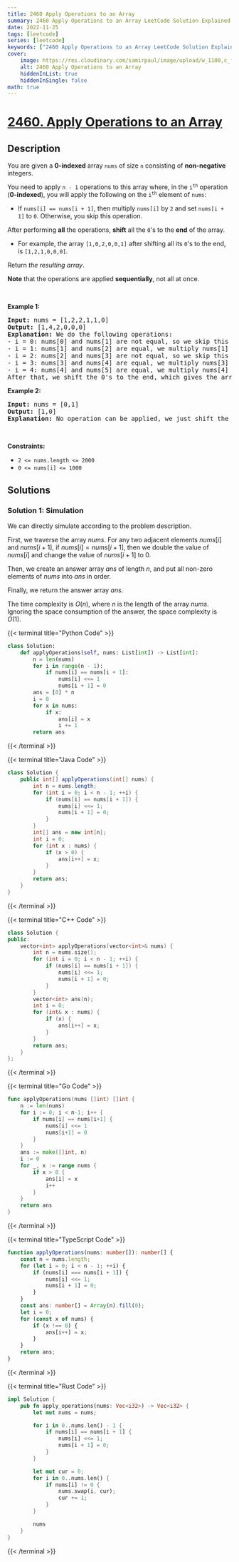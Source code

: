 ```yaml
---
title: 2460 Apply Operations to an Array
summary: 2460 Apply Operations to an Array LeetCode Solution Explained
date: 2022-11-25
tags: [leetcode]
series: [leetcode]
keywords: ["2460 Apply Operations to an Array LeetCode Solution Explained in all languages", "2460 Apply Operations to an Array", "LeetCode", "leetcode solution in Python3 C++ Java Go PHP Ruby Swift TypeScript Rust C# JavaScript C", "GeeksforGeeks", "InterviewBit", "Coding Ninjas", "HackerRank", "HackerEarth", "CodeChef", "TopCoder", "AlgoExpert", "freeCodeCamp", "Codeforces", "GitHub", "AtCoder", "Samir Paul"]
cover:
    image: https://res.cloudinary.com/samirpaul/image/upload/w_1100,c_fit,co_rgb:FFFFFF,l_text:Arial_75_bold:2460 Apply Operations to an Array - Solution Explained/problem-solving.webp
    alt: 2460 Apply Operations to an Array
    hiddenInList: true
    hiddenInSingle: false
math: true
---
```



# [2460. Apply Operations to an Array](https://leetcode.com/problems/apply-operations-to-an-array)


## Description

<p>You are given a <strong>0-indexed</strong> array <code>nums</code> of size <code>n</code> consisting of <strong>non-negative</strong> integers.</p>

<p>You need to apply <code>n - 1</code> operations to this array where, in the <code>i<sup>th</sup></code> operation (<strong>0-indexed</strong>), you will apply the following on the <code>i<sup>th</sup></code> element of <code>nums</code>:</p>

<ul>
	<li>If <code>nums[i] == nums[i + 1]</code>, then multiply <code>nums[i]</code> by <code>2</code> and set <code>nums[i + 1]</code> to <code>0</code>. Otherwise, you skip this operation.</li>
</ul>

<p>After performing <strong>all</strong> the operations, <strong>shift</strong> all the <code>0</code>&#39;s to the <strong>end</strong> of the array.</p>

<ul>
	<li>For example, the array <code>[1,0,2,0,0,1]</code> after shifting all its <code>0</code>&#39;s to the end, is <code>[1,2,1,0,0,0]</code>.</li>
</ul>

<p>Return <em>the resulting array</em>.</p>

<p><strong>Note</strong> that the operations are applied <strong>sequentially</strong>, not all at once.</p>

<p>&nbsp;</p>
<p><strong class="example">Example 1:</strong></p>

<pre>
<strong>Input:</strong> nums = [1,2,2,1,1,0]
<strong>Output:</strong> [1,4,2,0,0,0]
<strong>Explanation:</strong> We do the following operations:
- i = 0: nums[0] and nums[1] are not equal, so we skip this operation.
- i = 1: nums[1] and nums[2] are equal, we multiply nums[1] by 2 and change nums[2] to 0. The array becomes [1,<strong><u>4</u></strong>,<strong><u>0</u></strong>,1,1,0].
- i = 2: nums[2] and nums[3] are not equal, so we skip this operation.
- i = 3: nums[3] and nums[4] are equal, we multiply nums[3] by 2 and change nums[4] to 0. The array becomes [1,4,0,<strong><u>2</u></strong>,<strong><u>0</u></strong>,0].
- i = 4: nums[4] and nums[5] are equal, we multiply nums[4] by 2 and change nums[5] to 0. The array becomes [1,4,0,2,<strong><u>0</u></strong>,<strong><u>0</u></strong>].
After that, we shift the 0&#39;s to the end, which gives the array [1,4,2,0,0,0].
</pre>

<p><strong class="example">Example 2:</strong></p>

<pre>
<strong>Input:</strong> nums = [0,1]
<strong>Output:</strong> [1,0]
<strong>Explanation:</strong> No operation can be applied, we just shift the 0 to the end.
</pre>

<p>&nbsp;</p>
<p><strong>Constraints:</strong></p>

<ul>
	<li><code>2 &lt;= nums.length &lt;= 2000</code></li>
	<li><code>0 &lt;= nums[i] &lt;= 1000</code></li>
</ul>

## Solutions

### Solution 1: Simulation

We can directly simulate according to the problem description.

First, we traverse the array $nums$. For any two adjacent elements $nums[i]$ and $nums[i+1]$, if $nums[i] = nums[i+1]$, then we double the value of $nums[i]$ and change the value of $nums[i+1]$ to $0$.

Then, we create an answer array $ans$ of length $n$, and put all non-zero elements of $nums$ into $ans$ in order.

Finally, we return the answer array $ans$.

The time complexity is $O(n)$, where $n$ is the length of the array $nums$. Ignoring the space consumption of the answer, the space complexity is $O(1)$.

<!-- tabs:start -->

{{< terminal title="Python Code" >}}
```python
class Solution:
    def applyOperations(self, nums: List[int]) -> List[int]:
        n = len(nums)
        for i in range(n - 1):
            if nums[i] == nums[i + 1]:
                nums[i] <<= 1
                nums[i + 1] = 0
        ans = [0] * n
        i = 0
        for x in nums:
            if x:
                ans[i] = x
                i += 1
        return ans
```
{{< /terminal >}}

{{< terminal title="Java Code" >}}
```java
class Solution {
    public int[] applyOperations(int[] nums) {
        int n = nums.length;
        for (int i = 0; i < n - 1; ++i) {
            if (nums[i] == nums[i + 1]) {
                nums[i] <<= 1;
                nums[i + 1] = 0;
            }
        }
        int[] ans = new int[n];
        int i = 0;
        for (int x : nums) {
            if (x > 0) {
                ans[i++] = x;
            }
        }
        return ans;
    }
}
```
{{< /terminal >}}

{{< terminal title="C++ Code" >}}
```cpp
class Solution {
public:
    vector<int> applyOperations(vector<int>& nums) {
        int n = nums.size();
        for (int i = 0; i < n - 1; ++i) {
            if (nums[i] == nums[i + 1]) {
                nums[i] <<= 1;
                nums[i + 1] = 0;
            }
        }
        vector<int> ans(n);
        int i = 0;
        for (int& x : nums) {
            if (x) {
                ans[i++] = x;
            }
        }
        return ans;
    }
};
```
{{< /terminal >}}

{{< terminal title="Go Code" >}}
```go
func applyOperations(nums []int) []int {
	n := len(nums)
	for i := 0; i < n-1; i++ {
		if nums[i] == nums[i+1] {
			nums[i] <<= 1
			nums[i+1] = 0
		}
	}
	ans := make([]int, n)
	i := 0
	for _, x := range nums {
		if x > 0 {
			ans[i] = x
			i++
		}
	}
	return ans
}
```
{{< /terminal >}}

{{< terminal title="TypeScript Code" >}}
```ts
function applyOperations(nums: number[]): number[] {
    const n = nums.length;
    for (let i = 0; i < n - 1; ++i) {
        if (nums[i] === nums[i + 1]) {
            nums[i] <<= 1;
            nums[i + 1] = 0;
        }
    }
    const ans: number[] = Array(n).fill(0);
    let i = 0;
    for (const x of nums) {
        if (x !== 0) {
            ans[i++] = x;
        }
    }
    return ans;
}
```
{{< /terminal >}}

{{< terminal title="Rust Code" >}}
```rust
impl Solution {
    pub fn apply_operations(nums: Vec<i32>) -> Vec<i32> {
        let mut nums = nums;

        for i in 0..nums.len() - 1 {
            if nums[i] == nums[i + 1] {
                nums[i] <<= 1;
                nums[i + 1] = 0;
            }
        }

        let mut cur = 0;
        for i in 0..nums.len() {
            if nums[i] != 0 {
                nums.swap(i, cur);
                cur += 1;
            }
        }

        nums
    }
}
```
{{< /terminal >}}

<!-- tabs:end -->

<!-- end -->
